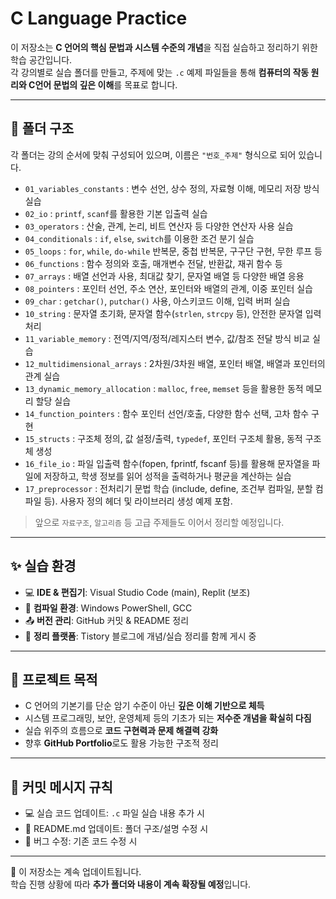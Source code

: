 # C Language Practice

이 저장소는 **C 언어의 핵심 문법과 시스템 수준의 개념**을 직접 실습하고 정리하기 위한 학습 공간입니다.  
각 강의별로 실습 폴더를 만들고, 주제에 맞는 `.c` 예제 파일들을 통해 **컴퓨터의 작동 원리와 C언어 문법의 깊은 이해**를 목표로 합니다.

---

## 📂 폴더 구조

각 폴더는 강의 순서에 맞춰 구성되어 있으며, 이름은 `"번호_주제"` 형식으로 되어 있습니다.

- `01_variables_constants` : 변수 선언, 상수 정의, 자료형 이해, 메모리 저장 방식 실습
- `02_io` : `printf`, `scanf`를 활용한 기본 입출력 실습
- `03_operators` : 산술, 관계, 논리, 비트 연산자 등 다양한 연산자 사용 실습
- `04_conditionals` : `if`, `else`, `switch`를 이용한 조건 분기 실습
- `05_loops` : `for`, `while`, `do-while` 반복문, 중첩 반복문, 구구단 구현, 무한 루프 등
- `06_functions` : 함수 정의와 호출, 매개변수 전달, 반환값, 재귀 함수 등
- `07_arrays` : 배열 선언과 사용, 최대값 찾기, 문자열 배열 등 다양한 배열 응용
- `08_pointers` : 포인터 선언, 주소 연산, 포인터와 배열의 관계, 이중 포인터 실습
- `09_char` : `getchar()`, `putchar()` 사용, 아스키코드 이해, 입력 버퍼 실습
- `10_string` : 문자열 초기화, 문자열 함수(`strlen`, `strcpy` 등), 안전한 문자열 입력 처리
- `11_variable_memory` : 전역/지역/정적/레지스터 변수, 값/참조 전달 방식 비교 실습
- `12_multidimensional_arrays` : 2차원/3차원 배열, 포인터 배열, 배열과 포인터의 관계 실습
- `13_dynamic_memory_allocation` : `malloc`, `free`, `memset` 등을 활용한 동적 메모리 할당 실습
- `14_function_pointers` : 함수 포인터 선언/호출, 다양한 함수 선택, 고차 함수 구현
- `15_structs` : 구조체 정의, 값 설정/출력, `typedef`, 포인터 구조체 활용, 동적 구조체 생성
- `16_file_io` : 파일 입출력 함수(fopen, fprintf, fscanf 등)를 활용해 문자열을 파일에 저장하고, 학생 정보를 읽어 성적을 출력하거나 평균을 계산하는 실습
- `17_preprocessor` : 전처리기 문법 학습 (include, define, 조건부 컴파일, 분할 컴파일 등). 사용자 정의 헤더 및 라이브러리 생성 예제 포함.



> 앞으로 `자료구조`, `알고리즘` 등 고급 주제들도 이어서 정리할 예정입니다.

---

## ✨ 실습 환경

- 💻 **IDE & 편집기**: Visual Studio Code (main), Replit (보조)
- 🧪 **컴파일 환경**: Windows PowerShell, GCC
- 📤 **버전 관리**: GitHub 커밋 & README 정리
- 🧠 **정리 플랫폼**: Tistory 블로그에 개념/실습 정리를 함께 게시 중

---

## 🚀 프로젝트 목적

- C 언어의 기본기를 단순 암기 수준이 아닌 **깊은 이해 기반으로 체득**
- 시스템 프로그래밍, 보안, 운영체제 등의 기초가 되는 **저수준 개념을 확실히 다짐**
- 실습 위주의 흐름으로 **코드 구현력과 문제 해결력 강화**
- 향후 **GitHub Portfolio**로도 활용 가능한 구조적 정리

---

## 🔖 커밋 메시지 규칙

- 💻 실습 코드 업데이트: `.c` 파일 실습 내용 추가 시
- 📝 README.md 업데이트: 폴더 구조/설명 수정 시
- 🐛 버그 수정: 기존 코드 수정 시

---

📌 이 저장소는 계속 업데이트됩니다.  
학습 진행 상황에 따라 **추가 폴더와 내용이 계속 확장될 예정**입니다.

